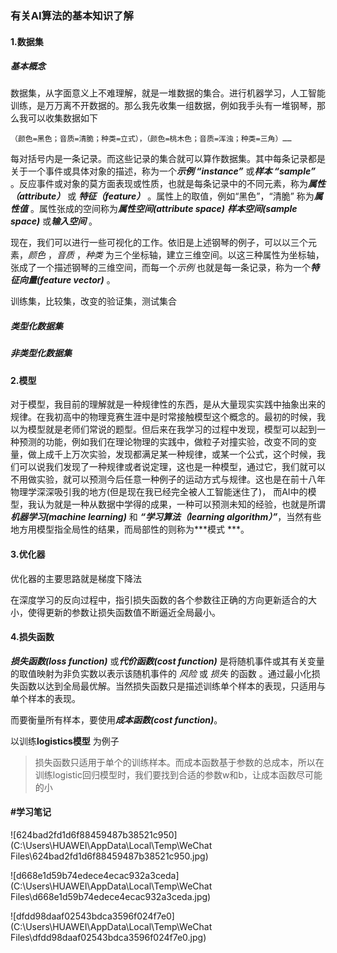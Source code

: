 ### 有关AI算法的基本知识了解

#### 1.数据集

##### 基本概念

​       数据集，从字面意义上不难理解，就是一堆数据的集合。进行机器学习，人工智能训练，是万万离不开数据的。那么我先收集一组数据，例如我手头有一堆钢琴，那么我可以收集数据如下

`（颜色=黑色；音质=清脆；种类=立式），（颜色=桃木色；音质=浑浊；种类=三角）……`

每对括号内是一条记录。而这些记录的集合就可以算作数据集。其中每条记录都是关于一个事件或具体对象的描述，称为一个***示例 “instance”*** 或***样本 “sample”*** 。反应事件或对象的莫方面表现或性质，也就是每条记录中的不同元素，称为***属性（attribute）*** 或 ***特征（feature）*** 。属性上的取值，例如“黑色”，“清脆” 称为***属性值*** 。属性张成的空间称为***属性空间(attribute space)*** ***样本空间(sample space)*** 或***输入空间*** 。

​         现在，我们可以进行一些可视化的工作。依旧是上述钢琴的例子，可以以三个元素，*颜色* ，*音质* ，*种类* 为三个坐标轴，建立三维空间。以这三种属性为坐标轴，张成了一个描述钢琴的三维空间，而每一个*示例* 也就是每一条记录，称为一个***特征向量(feature vector)*** 。

训练集，比较集，改变的验证集，测试集合

 ##### 类型化数据集

##### 非类型化数据集    

#### 2.模型

​        对于模型，我目前的理解就是一种规律性的东西，是从大量现实实践中抽象出来的规律。在我初高中的物理竞赛生涯中是时常接触模型这个概念的。最初的时候，我以为模型就是老师们常说的题型。但后来在我学习的过程中发现，模型可以起到一种预测的功能，例如我们在理论物理的实践中，做粒子对撞实验，改变不同的变量，做上成千上万次实验，发现都满足某一种规律，或某一个公式，这个时候，我们可以说我们发现了一种规律或者说定理，这也是一种模型，通过它，我们就可以不用做实验，就可以预测今后任意一种例子的运动方式与规律。这也是在前十八年物理学深深吸引我的地方(但是现在我已经完全被人工智能迷住了)， 而AI中的模型，我认为就是一种从数据中学得的成果，一种可以预测未知的经验，也就是所谓***机器学习(machine learning)*** 和 ***“学习算法（learning algorithm）”***，当然有些地方用模型指全局性的结果，而局部性的则称为***模式 ***。

#### 3.优化器

优化器的主要思路就是梯度下降法

在深度学习的反向过程中，指引损失函数的各个参数往正确的方向更新适合的大小，使得更新的参数让损失函数值不断逼近全局最小。

#### 4.损失函数

***损失函数(loss function)*** 或***代价函数(cost function)*** 是将随机事件或其有关变量的取值映射为非负实数以表示该随机事件的 *风险* 或 *损失* 的函数 。通过最小化损失函数以达到全局最优解。当然损失函数只是描述训练单个样本的表现，只适用与单个样本的表现。

而要衡量所有样本，要使用***成本函数(cost function)***。

以训练**logistics模型** 为例子

> 损失函数只适用于单个的训练样本。而成本函数基于参数的总成本，所以在训练logistic回归模型时，我们要找到合适的参数w和b，让成本函数尽可能的小

#### #学习笔记

![624bad2fd1d6f88459487b38521c950](C:\Users\HUAWEI\AppData\Local\Temp\WeChat Files\624bad2fd1d6f88459487b38521c950.jpg)

![d668e1d59b74edece4ecac932a3ceda](C:\Users\HUAWEI\AppData\Local\Temp\WeChat Files\d668e1d59b74edece4ecac932a3ceda.jpg)

![dfdd98daaf02543bdca3596f024f7e0](C:\Users\HUAWEI\AppData\Local\Temp\WeChat Files\dfdd98daaf02543bdca3596f024f7e0.jpg)

